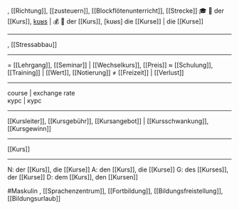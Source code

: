 , [[Richtung]], [[zusteuern]], [[Blockflötenunterricht]], [[Strecke]]
🎓 🔵 der [[Kurs]], [kʊʁs](https://youglish.com/pronounce/Kurs/german) | 💰 🔵 der [[Kurs]], [kʊʁs]
die [[Kurse]] | die [[Kurse]]

---
, [[Stressabbau]]

---
= [[Lehrgang]], [[Seminar]] | [[Wechselkurs]], [[Preis]]
≈ [[Schulung]], [[Training]] | [[Wert]], [[Notierung]]
≠ [[Freizeit]] | [[Verlust]]

---
course  | exchange rate  
курс | курс

---
[[Kursleiter]], [[Kursgebühr]], [[Kursangebot]] | [[Kursschwankung]], [[Kursgewinn]]

---
[[Kurs]]


---
N: der [[Kurs]], die [[Kurse]]
A: den [[Kurs]], die [[Kurse]]
G: des [[Kurses]], der [[Kurse]]
D: dem [[Kurs]], den [[Kursen]]

#Maskulin 
, [[Sprachenzentrum]], [[Fortbildung]], [[Bildungsfreistellung]], [[Bildungsurlaub]]